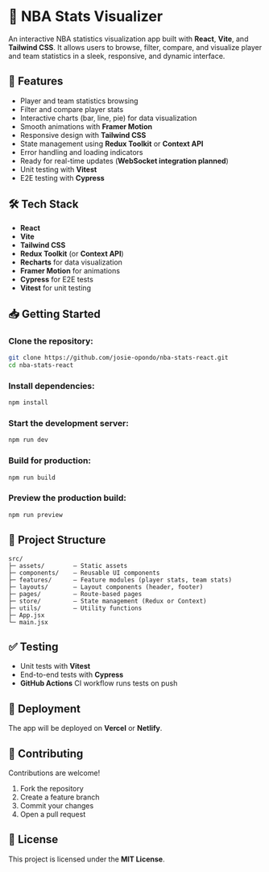 # 🏀 NBA Stats Visualizer

An interactive NBA statistics visualization app built with **React**, **Vite**, and **Tailwind CSS**. It allows users to browse, filter, compare, and visualize player and team statistics in a sleek, responsive, and dynamic interface.

## 🚀 Features

- Player and team statistics browsing
- Filter and compare player stats
- Interactive charts (bar, line, pie) for data visualization
- Smooth animations with **Framer Motion**
- Responsive design with **Tailwind CSS**
- State management using **Redux Toolkit** or **Context API**
- Error handling and loading indicators
- Ready for real-time updates (**WebSocket integration planned**)
- Unit testing with **Vitest**
- E2E testing with **Cypress**

## 🛠️ Tech Stack

- **React**
- **Vite**
- **Tailwind CSS**
- **Redux Toolkit** (or **Context API**)
- **Recharts** for data visualization
- **Framer Motion** for animations
- **Cypress** for E2E tests
- **Vitest** for unit testing

## 📥 Getting Started

### Clone the repository:

```bash
git clone https://github.com/josie-opondo/nba-stats-react.git
cd nba-stats-react
```

### Install dependencies:

```bash
npm install
```

### Start the development server:

```bash
npm run dev
```

### Build for production:

```bash
npm run build
```

### Preview the production build:

```bash
npm run preview
```

## 📁 Project Structure

```
src/
├─ assets/        — Static assets
├─ components/    — Reusable UI components
├─ features/      — Feature modules (player stats, team stats)
├─ layouts/       — Layout components (header, footer)
├─ pages/         — Route-based pages
├─ store/         — State management (Redux or Context)
├─ utils/         — Utility functions
├─ App.jsx
└─ main.jsx
```

## ✅ Testing

- Unit tests with **Vitest**
- End-to-end tests with **Cypress**
- **GitHub Actions** CI workflow runs tests on push

## 🚀 Deployment

The app will be deployed on **Vercel** or **Netlify**.

## 🤝 Contributing

Contributions are welcome!

1. Fork the repository
2. Create a feature branch
3. Commit your changes
4. Open a pull request

## 📜 License

This project is licensed under the **MIT License**.

